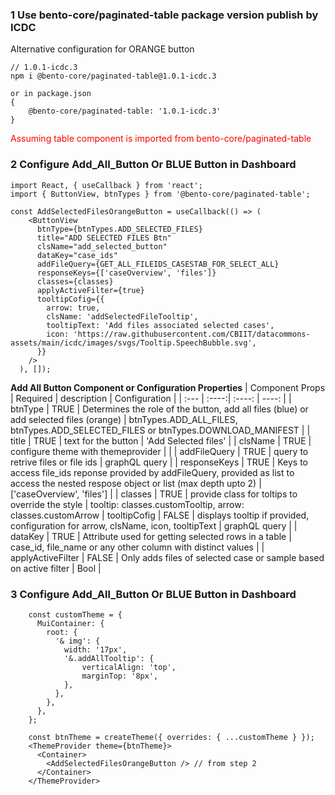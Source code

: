
### 1 Use bento-core/paginated-table package version publish by ICDC
Alternative configuration for ORANGE button
```
// 1.0.1-icdc.3
npm i @bento-core/paginated-table@1.0.1-icdc.3

or in package.json
{
    @bento-core/paginated-table: '1.0.1-icdc.3'
}
```

<span style="color:red">
Assuming table component is imported from bento-core/paginated-table
</span>

### 2 Configure Add_All_Button Or BLUE Button in Dashboard

```
import React, { useCallback } from 'react';
import { ButtonView, btnTypes } from '@bento-core/paginated-table';

const AddSelectedFilesOrangeButton = useCallback(() => (
    <ButtonView
      btnType={btnTypes.ADD_SELECTED_FILES}
      title="ADD SELECTED FILES Btn"
      clsName="add_selected_button"
      dataKey="case_ids"
      addFileQuery={GET_ALL_FILEIDS_CASESTAB_FOR_SELECT_ALL}
      responseKeys={['caseOverview', 'files']}
      classes={classes}
      applyActiveFilter={true}
      tooltipCofig={{
        arrow: true,
        clsName: 'addSelectedFileTooltip',
        tooltipText: 'Add files associated selected cases',
        icon: 'https://raw.githubusercontent.com/CBIIT/datacommons-assets/main/icdc/images/svgs/Tooltip.SpeechBubble.svg',
      }}
    />
  ), []);
```

**Add All Button Component or Configuration Properties**
| Component Props | Required | description   | Configuration |
| :---        |    :----:|    :----:     |     ----: |
| btnType | TRUE | Determines the role of the button, add all files (blue) or add selected files (orange) | btnTypes.ADD_ALL_FILES, btnTypes.ADD_SELECTED_FILES or btnTypes.DOWNLOAD_MANIFEST |
| title | TRUE | text for the button | 'Add Selected files' |
| clsName | TRUE | configure theme with themeprovider | |
| addFileQuery | TRUE | query to retrive files or file ids | graphQL query |
| responseKeys | TRUE | Keys to access file_ids reponse provided by addFileQuery, provided as list to access the nested respose object or list (max depth upto 2) | ['caseOverview', 'files'] |
| classes | TRUE | provide class for toltips to override the style |  tooltip: classes.customTooltip, arrow: classes.customArrow
| tooltipCofig | FALSE | displays tooltip if provided, configuration for arrow, clsName, icon, tooltipText | graphQL query |
| dataKey | TRUE | Attribute used for getting selected rows in a table | case_id, file_name or any other column with distinct values |
| applyActiveFilter | FALSE | Only adds files of selected case or sample based on active filter | Bool |


### 3 Configure Add_All_Button Or BLUE Button in Dashboard

```
    const customTheme = {
      MuiContainer: {
        root: {
          '& img': {
            width: '17px',
            '&.addAllTooltip': {
                verticalAlign: 'top',
                marginTop: '8px',
            },
          },
        },
      },
    };

    const btnTheme = createTheme({ overrides: { ...customTheme } });
    <ThemeProvider theme={btnTheme}>
      <Container>
        <AddSelectedFilesOrangeButton /> // from step 2
      </Container>
    </ThemeProvider>
```